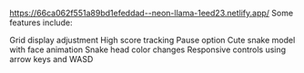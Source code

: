  https://66ca062f551a89bd1efeddad--neon-llama-1eed23.netlify.app/ 
Some features include:

Grid display adjustment
High score tracking
Pause option
Cute snake model with face animation
Snake head color changes
Responsive controls using arrow keys and WASD

